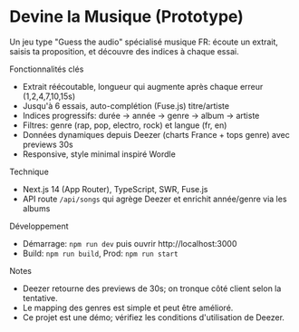 # Devine la Musique (Prototype)

Un jeu type "Guess the audio" spécialisé musique FR: écoute un extrait, saisis ta proposition, et découvre des indices à chaque essai.

Fonctionnalités clés
- Extrait réécoutable, longueur qui augmente après chaque erreur (1,2,4,7,10,15s)
- Jusqu'à 6 essais, auto-complétion (Fuse.js) titre/artiste
- Indices progressifs: durée → année → genre → album → artiste
- Filtres: genre (rap, pop, electro, rock) et langue (fr, en)
- Données dynamiques depuis Deezer (charts France + tops genre) avec previews 30s
- Responsive, style minimal inspiré Wordle

Technique
- Next.js 14 (App Router), TypeScript, SWR, Fuse.js
- API route `/api/songs` qui agrège Deezer et enrichit année/genre via les albums

Développement
- Démarrage: `npm run dev` puis ouvrir http://localhost:3000
- Build: `npm run build`, Prod: `npm run start`

Notes
- Deezer retourne des previews de 30s; on tronque côté client selon la tentative.
- Le mapping des genres est simple et peut être amélioré.
- Ce projet est une démo; vérifiez les conditions d'utilisation de Deezer.
